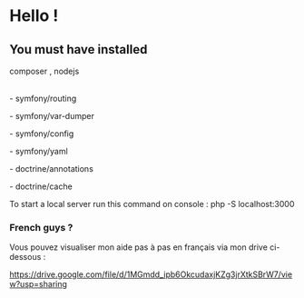 <h1>Hello !</h1>

<h2>You must have installed</h2>

<p>composer , nodejs </p>

<p><br/>-    symfony/routing</p>
<p>-	symfony/var-dumper</p>
<p>-	symfony/config</p>
<p>-	symfony/yaml</p>
<p> -	doctrine/annotations</p>
<p> -	doctrine/cache</p>

<p>To start a local server run this command on console :
php -S localhost:3000</p>


<h3>French guys ?</h3>
<p>Vous pouvez visualiser mon aide pas à pas en français via mon drive ci-dessous :

https://drive.google.com/file/d/1MGmdd_ipb6OkcudaxjKZg3jrXtkSBrW7/view?usp=sharing</p>